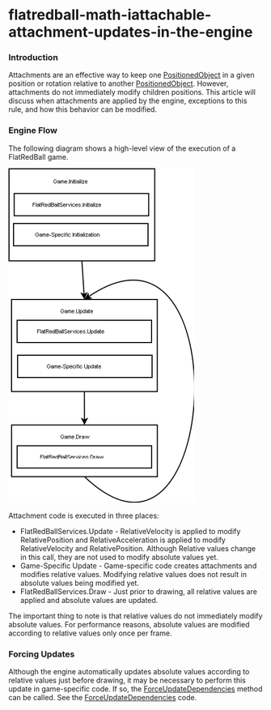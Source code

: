 # flatredball-math-iattachable-attachment-updates-in-the-engine

### Introduction

Attachments are an effective way to keep one [PositionedObject](../frb/docs/index.php) in a given position or rotation relative to another [PositionedObject](../frb/docs/index.php). However, attachments do not immediately modify children positions. This article will discuss when attachments are applied by the engine, exceptions to this rule, and how this behavior can be modified.

### Engine Flow

The following diagram shows a high-level view of the execution of a FlatRedBall game.

![HighLevelFlow.png](../media/migrated_media-HighLevelFlow.png)

Attachment code is executed in three places:

* FlatRedBallServices.Update - RelativeVelocity is applied to modify RelativePosition and RelativeAcceleration is applied to modify RelativeVelocity and RelativePosition. Although Relative values change in this call, they are not used to modify absolute values yet.
* Game-Specific Update - Game-specific code creates attachments and modifies relative values. Modifying relative values does not result in absolute values being modified yet.
* FlatRedBallServices.Draw - Just prior to drawing, all relative values are applied and absolute values are updated.

The important thing to note is that relative values do not immediately modify absolute values. For performance reasons, absolute values are modified according to relative values only once per frame.

### Forcing Updates

Although the engine automatically updates absolute values according to relative values just before drawing, it may be necessary to perform this update in game-specific code. If so, the [ForceUpdateDependencies](../frb/docs/index.php) method can be called. See the [ForceUpdateDependencies](../frb/docs/index.php) code.
